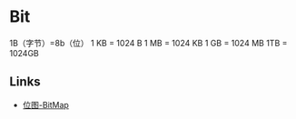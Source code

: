 # Bit

1B（字节）=8b（位）
1 KB = 1024 B
1 MB = 1024 KB
1 GB = 1024 MB
1TB = 1024GB

## Links

- [位图-BitMap](https://www.jianshu.com/p/c4c5a00b40db)
